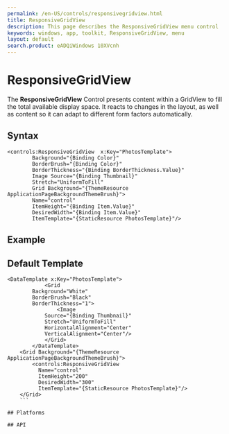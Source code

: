 ```yaml
---
permalink: /en-US/controls/responsivegridview.html
title: ResponsiveGridView
description: This page describes the ResponsiveGridView menu control
keywords: windows, app, toolkit, ResponsiveGridView, menu
layout: default
search.product: eADQiWindows 10XVcnh
---
```


# ResponsiveGridView
The **ResponsiveGridView** Control presents content within a GridView to fill the total available display space. It reacts to changes in the layout, as well as content so it can adapt to different form factors automatically.

## Syntax
```xaml
<controls:ResponsiveGridView  x:Key="PhotosTemplate">
        Background="{Binding Color}"
        BorderBrush="{Binding Color}"
        BorderThickness="{Binding BorderThickness.Value}"
        Image Source="{Binding Thumbnail}"
        Stretch="UniformToFill"
        Grid Background="{ThemeResource ApplicationPageBackgroundThemeBrush}">
        Name="control"
        ItemHeight="{Binding Item.Value}"
        DesiredWidth="{Binding Item.Value}"
        ItemTemplate="{StaticResource PhotosTemplate}"/>
```

## Example

## Default Template
```xaml
<DataTemplate x:Key="PhotosTemplate">
			<Grid
        Background="White"
        BorderBrush="Black"
        BorderThickness="1">
				<Image
            Source="{Binding Thumbnail}"
            Stretch="UniformToFill"
            HorizontalAlignment="Center"
            VerticalAlignment="Center"/>
			</Grid>
		</DataTemplate>
	<Grid Background="{ThemeResource ApplicationPageBackgroundThemeBrush}">
		<controls:ResponsiveGridView
          Name="control"
          ItemHeight="200"
          DesiredWidth="300"
          ItemTemplate="{StaticResource PhotosTemplate}"/>
	</Grid>
	```

## Platforms

## API
